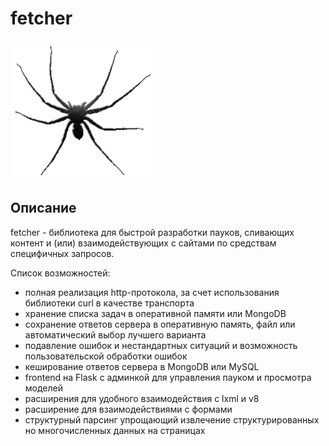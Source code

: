 fetcher
=============

![fetcher](fetcher/frontend/flask_frontend/static/img/spider.png)


Описание
-------------

fetcher - библиотека для быстрой разработки пауков, сливающих контент и (или) взаимодействующих с сайтами по средствам специфичных запросов.

Список возможностей:
* полная реализация http-протокола, за счет использования библиотеки curl в качестве транспорта
* хранение списка задач в оперативной памяти или MongoDB
* сохранение ответов сервера в оперативную память, файл или автоматический выбор лучшего варианта
* подавление ошибок и нестандартных ситуаций и возможность пользовательской обработки ошибок
* кеширование ответов сервера в MongoDB или MySQL
* frontend на Flask с админкой для управления пауком и просмотра моделей
* расширения для удобного взаимодействия с lxml и v8
* расширение для взаимодействиями с формами
* структурный парсинг упрощающий извлечение структурированных но многочисленных данных на страницах

